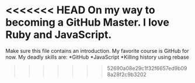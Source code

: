 <<<<<<< HEAD
On my way to becoming a GitHub Master. I love Ruby and JavaScript.
=======
Make sure this file contains an introduction.
My favorite course is GitHub for now.
My deadly skills are:
*GitHub
*JavaScript
*Killing history using rebase
>>>>>>> 52690a08e29c1f32f6657ed9b098a28f2c9b3202
